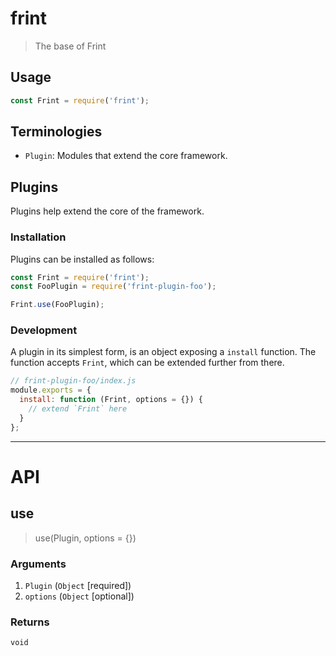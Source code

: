# frint

> The base of Frint

## Usage

```js
const Frint = require('frint');
```

## Terminologies

* `Plugin`: Modules that extend the core framework.

## Plugins

Plugins help extend the core of the framework.

### Installation

Plugins can be installed as follows:

```js
const Frint = require('frint');
const FooPlugin = require('frint-plugin-foo');

Frint.use(FooPlugin);
```

### Development

A plugin in its simplest form, is an object exposing a `install` function. The function accepts `Frint`, which can be extended further from there.

```js
// frint-plugin-foo/index.js
module.exports = {
  install: function (Frint, options = {}) {
    // extend `Frint` here
  }
};
```

---

# API

## use

> use(Plugin, options = {})

### Arguments

1. `Plugin` (`Object` [required])
2. `options` (`Object` [optional])

### Returns

`void`
